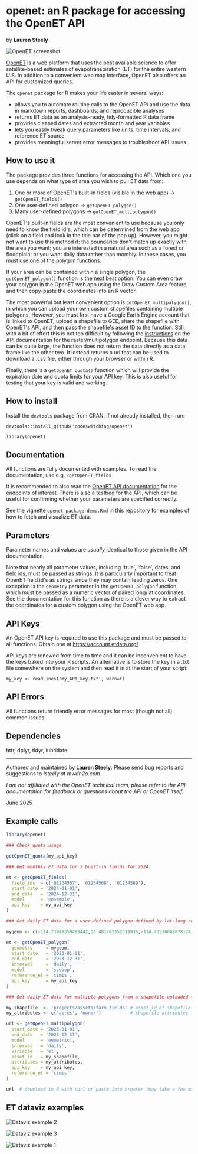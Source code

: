 # **openet**: an R package for accessing the OpenET API
by **Lauren Steely**

![OpenET screenshot](OpenET_screenshot.PNG?raw=true "OpenET screenshot")

[OpenET](http://openetdata.org) is a web platform that uses the best available science to offer satellite-based estimates of evapotranspiration (ET) for the entire western U.S. In addition to a convenient web map interface, OpenET also offers an API for customized queries.

The `openet` package for R makes your life easier in several ways:

- allows you to automate routine calls to the OpenET API and use the data in markdown reports, dashboards, and reproducible analyses
- returns ET data as an analysis-ready, tidy-formatted R data frame
- provides cleaned dates and extracted month and year variables
- lets you easily tweak query parameters like units, time intervals, and reference ET source
- provides meaningful server error messages to troubleshoot API issues

## How to use it

The package provides three functions for accessing the API. Which one you use depends on what type of area you wish to pull ET data from:

1. One or more of OpenET's built-in fields (visible in the web app) -> `getOpenET_fields()`
2. One user-defined polygon -> `getOpenET_polygon()`
3. Many user-defined polygons -> `getOpenET_multipolygon()`

OpenET's built-in fields are the most convenient to use because you only need to know the field id's, which can be determined from the web app (click on a field and look in the title bar of the pop up). However, you might not want to use this method if: the boundaries don't match up exactly with the area you want; you are interested in a natural area such as a forest or floodplain; or you want daily data rather than monthly. In these cases, you must use one of the polygon functions.

If your area can be contained within a single polygon, the `getOpenET_polygon()` function is the next best option. You can even draw your polygon in the OpenET web app using the Draw Custom Area feature, and then copy-paste the coordinates into an R vector.

The most powerful but least convenient option is `getOpenET_multipolygon()`, in which you can upload your own custom shapefiles containing multiple polygons. However, you must first have a Google Earth Engine account that is linked to OpenET, upload a shapefile to GEE, share the shapefile with OpenET's API, and then pass the shapefile's asset ID to the function. Still, with a bit of effort this is not too difficult by following the [instructions](https://openet.gitbook.io/docs/reference/api-reference/raster#timeseries-multipolygon) on the API documentation for the raster/multipolygon endpoint. Because this data can be quite large, the function does not return the data directly as a data frame like the other two. It instead returns a url that can be used to download a .csv file, either through your browser or within R.

Finally, there is a `getOpenET_quota()` function which will provide the expiration date and quota limits for your API key. This is also useful for testing that your key is valid and working.

## How to install

Install the `devtools` package from CRAN, if not already installed, then run:

`devtools::install_github('codeswitching/openet')`

`library(openet)`

## Documentation

All functions are fully documented with examples. To read the documentation, use e.g. `?getOpenET_fields`

It is recommended to also read the [OpenET API documentation](https://openet.gitbook.io/docs/) for the endpoints of interest. There is also a [testbed](https://openet-api.org/) for the API, which can be useful for confirming whether your parameters are specified correctly.

See the vignette `openet-package-demo.Rmd` in this repository for examples of how to fetch and visualize ET data.

## Parameters

Parameter names and values are *usually* identical to those given in the API documentation.

Note that nearly all parameter values, including 'true', 'false', dates, and field ids, must be passed as strings. It is particularly important to treat OpenET field id's as strings since they may contain leading zeros. One exception is the `geometry` parameter in the `getOpenET_polygon` function, which must be passed as a numeric vector of paired long/lat coordinates. See the documentation for this function as there is a clever way to extract the coordinates for a custom polygon using the OpenET web app.

## API Keys

An OpenET API key is required to use this package and must be passed to all functions. Obtain one at https://account.etdata.org/

API keys are renewed from time to time and it can be inconvenient to have the keys baked into your R scripts. An alternative is to store the key in a .txt file somewhere on the system and then read it in at the start of your script:

`my_key <- readLines('my_API_key.txt', warn=F)`

## API Errors

All functions return friendly error messages for most (though not all) common issues.

## Dependencies

httr, dplyr, tidyr, lubridate

---

Authored and maintained by **Lauren Steely**. Please send bug reports and suggestions to *lsteely at mwdh2o.com*.

*I am not affiliated with the OpenET technical team, please refer to the API documentation for feedback or questions about the API or OpenET itself.*

June 2025

## Example calls

```r
library(openet)

### Check quota usage

getOpenET_quota(my_api_key)

### Get monthly ET data for 3 built-in fields for 2024

et <- getOpenET_fields(
  field_ids  = c('01234567', '01234568', '01234569'),
  start_date = '2024-01-01',
  end_date   = '2024-12-31',
  model      = 'ensemble',
  api_key    = my_api_key
)

### Get daily ET data for a user-defined polygon defined by lat-long coordinates

mygeom <- c(-114.73948359489442,33.481782352519936,-114.73576068878174,33.4817734040128,-114.73561048507692,33.47834605781004,-114.73939776420595,33.47833710894796)

et <- getOpenET_polygon(
  geometry     = mygeom,
  start_date   = '2023-01-01',
  end_date     = '2023-12-31',
  interval     = 'daily',
  model        = 'ssebop',
  reference_et = 'cimis',
  api_key      = my_api_key
)

### Get daily ET data for multiple polygons from a shapefile uploaded to Google Earth Engine

my_shapefile  <- 'projects/assets/farm_fields' # asset id of shapefile in GEE
my_attributes <- c('acres', 'owner')           # shapefile attributes to include in returned data

url <- getOpenET_multipolygon(
  start_date = '2023-01-01',
  end_date   = '2023-12-31',
  model      = 'eemetric',
  interval   = 'daily',
  variable   = 'et',
  asset_id   = my_shapefile,
  attributes = my_attributes,
  api_key    = my_api_key,
  reference_et = 'cimis'
)

url  # download in R with curl or paste into browser (may take a few minutes before data is ready)
```

## ET dataviz examples

![Dataviz example 2](Dataviz_example2.PNG?raw=true "ET dataviz example 2")

![Dataviz example 3](Dataviz_example3.PNG?raw=true "ET dataviz example 3")

![Dataviz example 1](Dataviz_example.PNG?raw=true "ET dataviz example 1")
